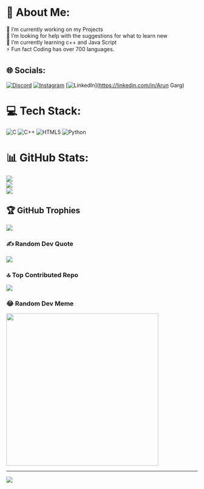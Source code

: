 # 💫 About Me:
🔭 I’m currently working on my Projects<br>🤝 I’m looking for help with the suggestions for what to learn new<br>🌱 I’m currently learning c++ and Java Script<br>⚡ Fun fact Coding has over 700 languages.


## 🌐 Socials:
[![Discord](https://img.shields.io/badge/Discord-%237289DA.svg?logo=discord&logoColor=white)](https://discord.gg/mr._phantom) [![Instagram](https://img.shields.io/badge/Instagram-%23E4405F.svg?logo=Instagram&logoColor=white)](https://instagram.com/i_am_arun_00) [![LinkedIn](https://img.shields.io/badge/LinkedIn-%230077B5.svg?logo=linkedin&logoColor=white)](https://linkedin.com/in/Arun Garg) 

# 💻 Tech Stack:
![C](https://img.shields.io/badge/c-%2300599C.svg?style=for-the-badge&logo=c&logoColor=white) ![C++](https://img.shields.io/badge/c++-%2300599C.svg?style=for-the-badge&logo=c%2B%2B&logoColor=white) ![HTML5](https://img.shields.io/badge/html5-%23E34F26.svg?style=for-the-badge&logo=html5&logoColor=white) ![Python](https://img.shields.io/badge/python-3670A0?style=for-the-badge&logo=python&logoColor=ffdd54)
# 📊 GitHub Stats:
![](https://github-readme-stats.vercel.app/api?username=Mr-Phantomm&theme=dark&hide_border=false&include_all_commits=true&count_private=true)<br/>
![](https://github-readme-streak-stats.herokuapp.com/?user=Mr-Phantomm&theme=dark&hide_border=false)<br/>
![](https://github-readme-stats.vercel.app/api/top-langs/?username=Mr-Phantomm&theme=dark&hide_border=false&include_all_commits=true&count_private=true&layout=compact)

## 🏆 GitHub Trophies
![](https://github-profile-trophy.vercel.app/?username=Mr-Phantomm&theme=radical&no-frame=false&no-bg=false&margin-w=4)

### ✍️ Random Dev Quote
![](https://quotes-github-readme.vercel.app/api?type=horizontal&theme=tokyonight)

### 🔝 Top Contributed Repo
![](https://github-contributor-stats.vercel.app/api?username=Mr-Phantomm&limit=5&theme=dark&combine_all_yearly_contributions=true)

### 😂 Random Dev Meme
<img src='https://randommeme-five.vercel.app/' style="height: 400px;"/>

---
[![](https://visitcount.itsvg.in/api?id=Mr-Phantomm&icon=7&color=0)](https://visitcount.itsvg.in)

<!-- Proudly created with GPRM ( https://gprm.itsvg.in ) -->
